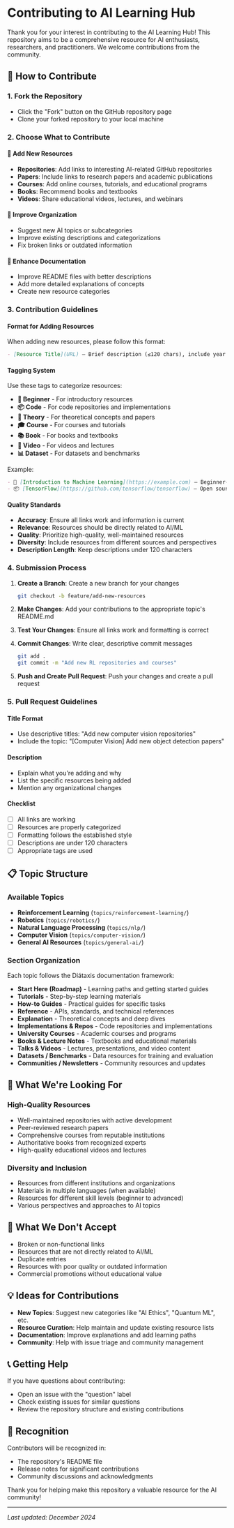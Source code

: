 # Contributing to AI Learning Hub

Thank you for your interest in contributing to the AI Learning Hub! This repository aims to be a comprehensive resource for AI enthusiasts, researchers, and practitioners. We welcome contributions from the community.

## 🤝 How to Contribute

### 1. Fork the Repository
- Click the "Fork" button on the GitHub repository page
- Clone your forked repository to your local machine

### 2. Choose What to Contribute

#### 📄 Add New Resources
- **Repositories**: Add links to interesting AI-related GitHub repositories
- **Papers**: Include links to research papers and academic publications
- **Courses**: Add online courses, tutorials, and educational programs
- **Books**: Recommend books and textbooks
- **Videos**: Share educational videos, lectures, and webinars

#### 🔧 Improve Organization
- Suggest new AI topics or subcategories
- Improve existing descriptions and categorizations
- Fix broken links or outdated information

#### 📝 Enhance Documentation
- Improve README files with better descriptions
- Add more detailed explanations of concepts
- Create new resource categories

### 3. Contribution Guidelines

#### Format for Adding Resources
When adding new resources, please follow this format:

```markdown
- [Resource Title](URL) — Brief description (≤120 chars), include year if relevant
```

#### Tagging System
Use these tags to categorize resources:
- **🏁 Beginner** - For introductory resources
- **📦 Code** - For code repositories and implementations
- **🧠 Theory** - For theoretical concepts and papers
- **🎓 Course** - For courses and tutorials
- **📚 Book** - For books and textbooks
- **🎥 Video** - For videos and lectures
- **📊 Dataset** - For datasets and benchmarks

Example:
```markdown
- 🏁 [Introduction to Machine Learning](https://example.com) — Beginner-friendly ML course covering basics (2024)
- 📦 [TensorFlow](https://github.com/tensorflow/tensorflow) — Open source machine learning platform
```

#### Quality Standards
- **Accuracy**: Ensure all links work and information is current
- **Relevance**: Resources should be directly related to AI/ML
- **Quality**: Prioritize high-quality, well-maintained resources
- **Diversity**: Include resources from different sources and perspectives
- **Description Length**: Keep descriptions under 120 characters

### 4. Submission Process

1. **Create a Branch**: Create a new branch for your changes
   ```bash
   git checkout -b feature/add-new-resources
   ```

2. **Make Changes**: Add your contributions to the appropriate topic's README.md

3. **Test Your Changes**: Ensure all links work and formatting is correct

4. **Commit Changes**: Write clear, descriptive commit messages
   ```bash
   git add .
   git commit -m "Add new RL repositories and courses"
   ```

5. **Push and Create Pull Request**: Push your changes and create a pull request

### 5. Pull Request Guidelines

#### Title Format
- Use descriptive titles: "Add new computer vision repositories"
- Include the topic: "[Computer Vision] Add new object detection papers"

#### Description
- Explain what you're adding and why
- List the specific resources being added
- Mention any organizational changes

#### Checklist
- [ ] All links are working
- [ ] Resources are properly categorized
- [ ] Formatting follows the established style
- [ ] Descriptions are under 120 characters
- [ ] Appropriate tags are used

## 📋 Topic Structure

### Available Topics
- **Reinforcement Learning** (`topics/reinforcement-learning/`)
- **Robotics** (`topics/robotics/`)
- **Natural Language Processing** (`topics/nlp/`)
- **Computer Vision** (`topics/computer-vision/`)
- **General AI Resources** (`topics/general-ai/`)

### Section Organization
Each topic follows the Diátaxis documentation framework:
- **Start Here (Roadmap)** - Learning paths and getting started guides
- **Tutorials** - Step-by-step learning materials
- **How-to Guides** - Practical guides for specific tasks
- **Reference** - APIs, standards, and technical references
- **Explanation** - Theoretical concepts and deep dives
- **Implementations & Repos** - Code repositories and implementations
- **University Courses** - Academic courses and programs
- **Books & Lecture Notes** - Textbooks and educational materials
- **Talks & Videos** - Lectures, presentations, and video content
- **Datasets / Benchmarks** - Data resources for training and evaluation
- **Communities / Newsletters** - Community resources and updates

## 🎯 What We're Looking For

### High-Quality Resources
- Well-maintained repositories with active development
- Peer-reviewed research papers
- Comprehensive courses from reputable institutions
- Authoritative books from recognized experts
- High-quality educational videos and lectures

### Diversity and Inclusion
- Resources from different institutions and organizations
- Materials in multiple languages (when available)
- Resources for different skill levels (beginner to advanced)
- Various perspectives and approaches to AI topics

## 🚫 What We Don't Accept

- Broken or non-functional links
- Resources that are not directly related to AI/ML
- Duplicate entries
- Resources with poor quality or outdated information
- Commercial promotions without educational value

## 💡 Ideas for Contributions

- **New Topics**: Suggest new categories like "AI Ethics", "Quantum ML", etc.
- **Resource Curation**: Help maintain and update existing resource lists
- **Documentation**: Improve explanations and add learning paths
- **Community**: Help with issue triage and community management

## 📞 Getting Help

If you have questions about contributing:
- Open an issue with the "question" label
- Check existing issues for similar questions
- Review the repository structure and existing contributions

## 🙏 Recognition

Contributors will be recognized in:
- The repository's README file
- Release notes for significant contributions
- Community discussions and acknowledgments

Thank you for helping make this repository a valuable resource for the AI community!

---

*Last updated: December 2024*
